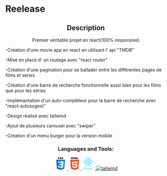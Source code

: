 # Reelease
<h2 align="center">Description</h2>
<p align="center">Premier véritable projet en react(100% responsive)</p>
<p>-Création d'une movie app en react en utilisant l' api "TMDB"</p>
<p>-Mise en place d' un routage avec "react router"</p>
<p>-Création d'une pagination pour se ballader entre les différentes pages de films et séries</p>
<p>-Création d'une barre de recherche fonctionnelle aussi bien pour les films que pour les séries</p>
<p>-Implémantation d'un auto-compléteur pour la barre de recherche avec "react-autosugest"</p>
<p>-Design réalisé avec tailwind</p>
<p>-Ajout de plusieurs carousel avec "swiper"</p>
<p>-Création d'un menu burger pour la version mobile</p>
<h3 align="center">Languages and Tools:</h3>
<p align="center"> <a href="https://www.w3schools.com/css/" target="_blank" rel="noreferrer"> <img src="https://raw.githubusercontent.com/devicons/devicon/master/icons/css3/css3-original-wordmark.svg" alt="css3" width="40" height="40"/> </a> 
  <a href="https://www.w3.org/html/" target="_blank" rel="noreferrer"> <img src="https://raw.githubusercontent.com/devicons/devicon/master/icons/html5/html5-original-wordmark.svg" alt="html5" width="40" height="40"/> </a>
  <a href="https://reactjs.org/" target="_blank" rel="noreferrer"> <img src="https://raw.githubusercontent.com/devicons/devicon/master/icons/react/react-original-wordmark.svg" alt="react" width="40" height="40"/> </a>
  <a href="https://tailwindcss.com/" target="_blank" rel="noreferrer"> <img src="https://www.vectorlogo.zone/logos/tailwindcss/tailwindcss-icon.svg" alt="tailwind" width="40" height="40"/> </a> </p>

